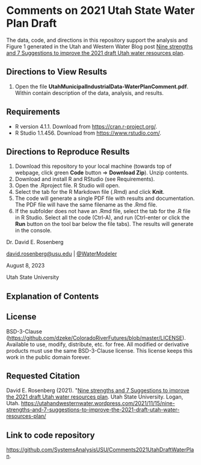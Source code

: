 # Comments on 2021 Utah State Water Plan Draft 

The data, code, and directions in this repository support the analysis and Figure 1 generated in the Utah and Western Water Blog post [Nine strengths and 7 Suggestions to improve the 2021 draft Utah water resources plan](https://utahandwesternwater.wordpress.com/2021/11/15/nine-strengths-and-7-suggestions-to-improve-the-2021-draft-utah-water-resources-plan/).

## Directions to View Results
1. Open the file **UtahMunicipalIndustrialData-WaterPlanComment.pdf**. Within contain description of the data, analysis, and results.

## Requirements
* R version 4.1.1. Download from https://cran.r-project.org/.
* R Studio 1.1.456. Download from https://www.rstudio.com/.

## Directions to Reproduce Results
1. Download this repository to your local machine (towards top of webpage, click green **Code** button => **Download Zip**). Unzip contents.
1. Download and install R and RStudio (see Requirements).
1. Open the .Rproject file. R Studio will open.
1. Select the tab for the R Markdown file (.Rmd) and click **Knit**.
1. The code will generate a single PDF file with results and documentation. The PDF file will have the same filename as the .Rmd file.
1. If the subfolder does not have an .Rmd file, select the tab for the .R file in R Studio. Select all the code (Ctrl-A), and run (Ctrl-enter or click the **Run** button on the tool bar below the file tabs). The results will generate in the console.

Dr. David E. Rosenberg

david.rosenberg@usu.edu | [@WaterModeler](https://twitter.com/WaterModeler)

August 8, 2023

Utah State University

## Explanation of Contents



## License
BSD-3-Clause (https://github.com/dzeke/ColoradoRiverFutures/blob/master/LICENSE). Available to use, modify, distribute, etc. for free.
All modified or derivative products must use the same BSD-3-Clause license. This license keeps this work in the public domain forever.

## Requested Citation
David E. Rosenberg (2021). "[Nine strengths and 7 Suggestions to improve the 2021 draft Utah water resources plan](https://utahandwesternwater.wordpress.com/2021/11/15/nine-strengths-and-7-suggestions-to-improve-the-2021-draft-utah-water-resources-plan/).
 Utah State University. Logan, Utah. https://utahandwesternwater.wordpress.com/2021/11/15/nine-strengths-and-7-suggestions-to-improve-the-2021-draft-utah-water-resources-plan/
 
## Link to code repository
https://github.com/SystemsAnalysisUSU/Comments2021UtahDraftWaterPlan.
